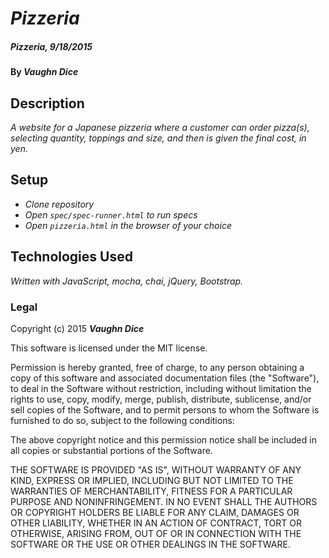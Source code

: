 # _Pizzeria_

##### _Pizzeria, 9/18/2015_

#### By _**Vaughn Dice**_

## Description

_A website for a Japanese pizzeria where a customer can order pizza(s), selecting quantity, toppings and size, and then is given the final cost, in yen._

## Setup

* _Clone repository_
* _Open `spec/spec-runner.html` to run specs_
* _Open `pizzeria.html` in the browser of your choice_

## Technologies Used

_Written with JavaScript, mocha, chai, jQuery, Bootstrap._

### Legal


Copyright (c) 2015 **_Vaughn Dice_**

This software is licensed under the MIT license.

Permission is hereby granted, free of charge, to any person obtaining a copy of this software and associated documentation files (the "Software"), to deal in the Software without restriction, including without limitation the rights to use, copy, modify, merge, publish, distribute, sublicense, and/or sell copies of the Software, and to permit persons to whom the Software is furnished to do so, subject to the following conditions:

The above copyright notice and this permission notice shall be included in all copies or substantial portions of the Software.

THE SOFTWARE IS PROVIDED "AS IS", WITHOUT WARRANTY OF ANY KIND, EXPRESS OR IMPLIED, INCLUDING BUT NOT LIMITED TO THE WARRANTIES OF MERCHANTABILITY, FITNESS FOR A PARTICULAR PURPOSE AND NONINFRINGEMENT. IN NO EVENT SHALL THE AUTHORS OR COPYRIGHT HOLDERS BE LIABLE FOR ANY CLAIM, DAMAGES OR OTHER LIABILITY, WHETHER IN AN ACTION OF CONTRACT, TORT OR OTHERWISE, ARISING FROM, OUT OF OR IN CONNECTION WITH THE SOFTWARE OR THE USE OR OTHER DEALINGS IN THE SOFTWARE.
